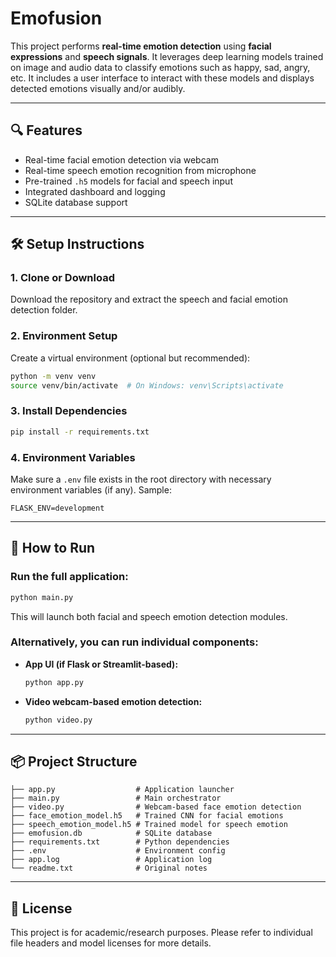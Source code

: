# Emofusion

This project performs **real-time emotion detection** using **facial expressions** and **speech signals**. It leverages deep learning models trained on image and audio data to classify emotions such as happy, sad, angry, etc. It includes a user interface to interact with these models and displays detected emotions visually and/or audibly.

---

## 🔍 Features

- Real-time facial emotion detection via webcam
- Real-time speech emotion recognition from microphone
- Pre-trained `.h5` models for facial and speech input
- Integrated dashboard and logging
- SQLite database support

---

## 🛠️ Setup Instructions

### 1. Clone or Download

Download the repository and extract the speech and facial emotion detection folder.

### 2. Environment Setup

Create a virtual environment (optional but recommended):

```bash
python -m venv venv
source venv/bin/activate  # On Windows: venv\Scripts\activate
```

### 3. Install Dependencies

```bash
pip install -r requirements.txt
```

### 4. Environment Variables

Make sure a `.env` file exists in the root directory with necessary environment variables (if any). Sample:

```
FLASK_ENV=development
```

---

## 🚀 How to Run

### Run the full application:

```bash
python main.py
```

This will launch both facial and speech emotion detection modules.

### Alternatively, you can run individual components:

- **App UI (if Flask or Streamlit-based):**
  ```bash
  python app.py
  ```

- **Video webcam-based emotion detection:**
  ```bash
  python video.py
  ```

---

## 📦 Project Structure

```
├── app.py                  # Application launcher
├── main.py                 # Main orchestrator
├── video.py                # Webcam-based face emotion detection
├── face_emotion_model.h5   # Trained CNN for facial emotions
├── speech_emotion_model.h5 # Trained model for speech emotion
├── emofusion.db            # SQLite database
├── requirements.txt        # Python dependencies
├── .env                    # Environment config
├── app.log                 # Application log
└── readme.txt              # Original notes
```

---

## 📄 License

This project is for academic/research purposes. Please refer to individual file headers and model licenses for more details.
